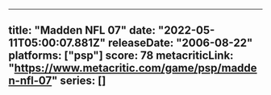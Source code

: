 
---
title: "Madden NFL 07"
date: "2022-05-11T05:00:07.881Z"
releaseDate: "2006-08-22"
platforms: ["psp"]
score: 78
metacriticLink: "https://www.metacritic.com/game/psp/madden-nfl-07"
series: []
---

